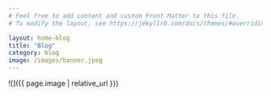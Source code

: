 ```yaml
---
# Feel free to add content and custom Front Matter to this file.
# To modify the layout, see https://jekyllrb.com/docs/themes/#overriding-theme-defaults

layout: home-blog
title: "Blog"
category: blog
image: /images/banner.jpeg
---
```


![]({{ page.image | relative_url }})